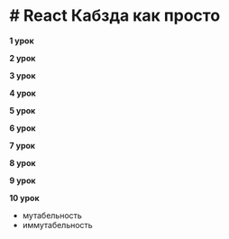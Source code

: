 # # React Кабзда как просто
**1 урок**

**2 урок**

**3 урок**

**4 урок**

**5 урок**

**6 урок**

**7 урок**

**8 урок**

**9 урок**

**10 урок**
 - мутабельность
 - иммутабельность
